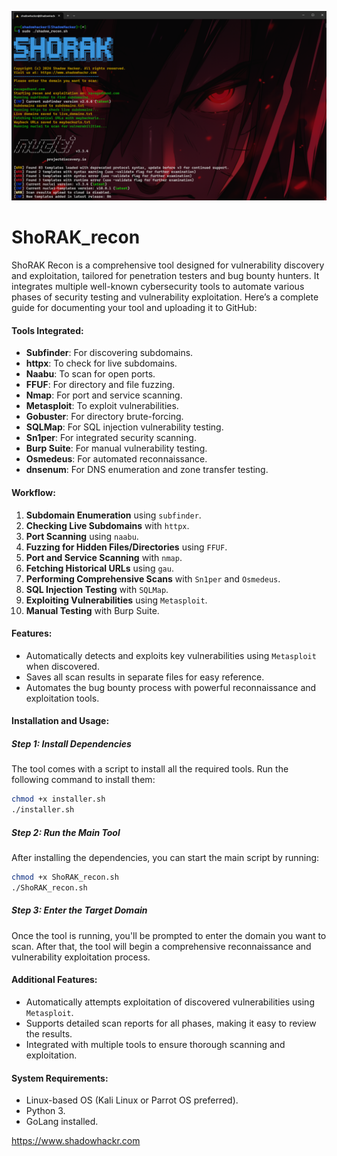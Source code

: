 ![imsage alt](https://github.com/ShadowHackrs/ShoRAK_recon/blob/353d34fd869ae51b88acf27cb976fda47ee0115b/Screenshot%202024-10-12%20063411.png)

# ShoRAK_recon
ShoRAK Recon is a comprehensive tool designed for vulnerability discovery and exploitation, tailored for penetration testers and bug bounty hunters. It integrates multiple well-known cybersecurity tools to automate various phases of security testing and vulnerability exploitation.
Here’s a complete guide for documenting your tool and uploading it to GitHub:

#### **Tools Integrated**:
- **Subfinder**: For discovering subdomains.
- **httpx**: To check for live subdomains.
- **Naabu**: To scan for open ports.
- **FFUF**: For directory and file fuzzing.
- **Nmap**: For port and service scanning.
- **Metasploit**: To exploit vulnerabilities.
- **Gobuster**: For directory brute-forcing.
- **SQLMap**: For SQL injection vulnerability testing.
- **Sn1per**: For integrated security scanning.
- **Burp Suite**: For manual vulnerability testing.
- **Osmedeus**: For automated reconnaissance.
- **dnsenum**: For DNS enumeration and zone transfer testing.

#### **Workflow**:
1. **Subdomain Enumeration** using `subfinder`.
2. **Checking Live Subdomains** with `httpx`.
3. **Port Scanning** using `naabu`.
4. **Fuzzing for Hidden Files/Directories** using `FFUF`.
5. **Port and Service Scanning** with `nmap`.
6. **Fetching Historical URLs** using `gau`.
7. **Performing Comprehensive Scans** with `Sn1per` and `Osmedeus`.
8. **SQL Injection Testing** with `SQLMap`.
9. **Exploiting Vulnerabilities** using `Metasploit`.
10. **Manual Testing** with Burp Suite.

#### **Features**:
- Automatically detects and exploits key vulnerabilities using `Metasploit` when discovered.
- Saves all scan results in separate files for easy reference.
- Automates the bug bounty process with powerful reconnaissance and exploitation tools.

#### **Installation and Usage**:

##### **Step 1**: Install Dependencies
The tool comes with a script to install all the required tools. Run the following command to install them:
```bash
chmod +x installer.sh
./installer.sh
```

##### **Step 2**: Run the Main Tool
After installing the dependencies, you can start the main script by running:
```bash
chmod +x ShoRAK_recon.sh
./ShoRAK_recon.sh
```

##### **Step 3**: Enter the Target Domain
Once the tool is running, you'll be prompted to enter the domain you want to scan. After that, the tool will begin a comprehensive reconnaissance and vulnerability exploitation process.

#### **Additional Features**:
- Automatically attempts exploitation of discovered vulnerabilities using `Metasploit`.
- Supports detailed scan reports for all phases, making it easy to review the results.
- Integrated with multiple tools to ensure thorough scanning and exploitation.

#### **System Requirements**:
- Linux-based OS (Kali Linux or Parrot OS preferred).
- Python 3.
- GoLang installed.


https://www.shadowhackr.com
